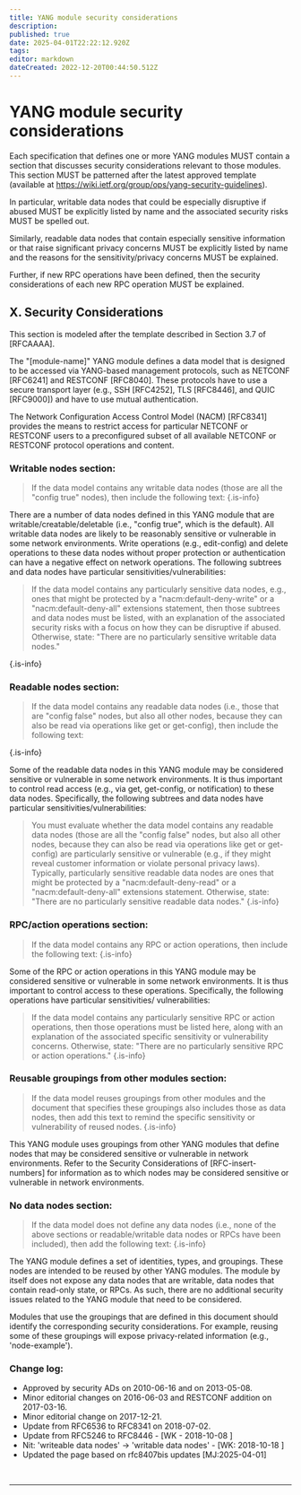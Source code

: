 ```yaml
---
title: YANG module security considerations
description: 
published: true
date: 2025-04-01T22:22:12.920Z
tags: 
editor: markdown
dateCreated: 2022-12-20T00:44:50.512Z
---
```


# YANG module security considerations
  

Each specification that defines one or more YANG modules MUST contain a section that discusses security considerations relevant to those modules. This section MUST be patterned after the latest approved template (available at https://wiki.ietf.org/group/ops/yang-security-guidelines).

In particular, writable data nodes that could be especially disruptive if abused MUST be explicitly listed by name and the associated security risks MUST be spelled out.

Similarly, readable data nodes that contain especially sensitive information or that raise significant privacy concerns MUST be explicitly listed by name and the reasons for the sensitivity/privacy concerns MUST be explained.

Further, if new RPC operations have been defined, then the security considerations of each new RPC operation MUST be explained.

## X.  Security Considerations

This section is modeled after the template described in Section 3.7 of [RFCAAAA].

The "[module-name]" YANG module defines a data model that is designed to be accessed via YANG-based management protocols, such as NETCONF [RFC6241] and RESTCONF [RFC8040]. These protocols have to use a secure transport layer (e.g., SSH [RFC4252], TLS [RFC8446], and QUIC [RFC9000]) and have to use mutual authentication.

The Network Configuration Access Control Model (NACM) [RFC8341] provides the means to restrict access for particular NETCONF or RESTCONF users to a preconfigured subset of all available NETCONF or RESTCONF protocol operations and content.

### Writable nodes section:

> If the data model contains any writable data nodes (those are all the "config true" nodes), then include the following text:
{.is-info}


There are a number of data nodes defined in this YANG module that are writable/creatable/deletable (i.e., "config true", which is the default).  All writable data nodes are likely to be reasonably sensitive or vulnerable in some network environments.  Write operations (e.g., edit-config) and delete operations to these data nodes without proper protection or authentication can have a negative effect on network operations.  The following subtrees and data nodes have particular sensitivities/vulnerabilities:

> If the data model contains any particularly sensitive data nodes, e.g., ones that might be protected by a "nacm:default-deny-write" or a "nacm:default-deny-all" extensions statement, then those subtrees and data nodes must be listed, with an explanation of the associated security risks with a focus on how they can be disruptive if abused. Otherwise, state:
> "There are no particularly sensitive writable data nodes."
> 
{.is-info}

### Readable nodes section:
> If the data model contains any readable data nodes (i.e., those that are "config false" nodes, but also all other nodes, because they can also be read via operations like get or get-config), then include the following text:
> 
{.is-info}

Some of the readable data nodes in this YANG module may be considered sensitive or vulnerable in some network environments.  It is thus important to control read access (e.g., via get, get-config, or notification) to these data nodes. Specifically, the following subtrees and data nodes have particular sensitivities/vulnerabilities:

> You must evaluate whether the data model contains any readable data nodes (those are all the "config false" nodes, but also all other nodes, because they can also be read via operations like get or get-config) are particularly sensitive or vulnerable (e.g., if they might reveal customer information or violate personal privacy laws). Typically, particularly sensitive readable data nodes are ones that might be protected by a "nacm:default-deny-read" or a "nacm:default-deny-all" extensions statement. Otherwise, state: "There are no particularly sensitive readable data nodes."
{.is-info}


### RPC/action operations section:
> If the data model contains any RPC or action operations, then include the following text:
{.is-info}


Some of the RPC or action operations in this YANG module may be considered sensitive or vulnerable in some network environments. It is thus important to control access to these operations. Specifically, the following operations have particular sensitivities/ vulnerabilities:

> If the data model contains any particularly sensitive RPC or action operations, then those operations must be listed here, along with an explanation of the associated specific sensitivity or vulnerability concerns. Otherwise, state: "There are no particularly sensitive RPC or action operations."
{.is-info}


### Reusable groupings from other modules section:
> If the data model reuses groupings from other modules and the document that specifies these groupings also includes those as data nodes, then add this text to remind the specific sensitivity or vulnerability of reused nodes.
{.is-info}


This YANG module uses groupings from other YANG modules that define nodes that may be considered sensitive or vulnerable in network environments. Refer to the Security Considerations of [RFC-insert-numbers] for information as to which nodes may be considered sensitive or vulnerable in network environments.

### No data nodes section:
> If the data model does not define any data nodes (i.e., none of the above sections or readable/writable data nodes or RPCs have been included), then add the following text:
{.is-info}


The YANG module defines a set of identities, types, and groupings. These nodes are intended to be reused by other YANG modules. The module by itself does not expose any data nodes that are writable, data nodes that contain read-only state, or RPCs. As such, there are no additional security issues related to the YANG module that need to be considered.

Modules that use the groupings that are defined in this document should identify the corresponding security considerations. For example, reusing some of these groupings will expose privacy-related information (e.g., 'node-example').



### Change log:
  * Approved by security ADs on 2010-06-16 and on 2013-05-08.
  * Minor editorial changes on 2016-06-03 and RESTCONF addition on 2017-03-16.
  * Minor editorial change on 2017-12-21.
  * Update from RFC6536 to RFC8341 on 2018-07-02.
  * Update from RFC5246 to RFC8446 - [WK - 2018-10-08 ]
  * Nit: 'writeable data nodes' -> 'writable data nodes' - [WK: 2018-10-18 ] 
  * Updated the page based on rfc8407bis updates [MJ:2025-04-01]
  
  

&nbsp;
&nbsp;
&nbsp;

---